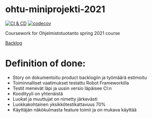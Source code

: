 # ohtu-miniprojekti-2021
[![CI & CD](https://github.com/uradora/ohtu-miniprojekti-2021/actions/workflows/cd.yml/badge.svg)](https://github.com/uradora/ohtu-miniprojekti-2021/actions/workflows/cd.yml)
[![codecov](https://codecov.io/gh/uradora/ohtu-miniprojekti-2021/branch/main/graph/badge.svg?token=PVOESX3CA0)](https://codecov.io/gh/uradora/ohtu-miniprojekti-2021)

Coursework for Ohjelmistotuotanto spring 2021 course

[Backlog](https://docs.google.com/spreadsheets/d/1qV2wRHAEE56b_gxE5BjBA0IYtefkVLVNk27P9XCbGIQ/edit#gid=0)

# Definition of done:
- Story on dokumentoitu product backlogiin ja työmäärä estimoitu
- Toiminnalliset vaatimukset testattu Robot Frameworkilla
- Testit menevät läpi ja uusin versio läpäisee CI:n
- Koodityyli on yhtenäistä
- Luokat ja muuttujat on nimetty järkevästi
- Luokkakohtainen yksikkötestikattavuus 70%
- Käyttäjän näkökulmasta feature toimii ja on mukava käyttää
